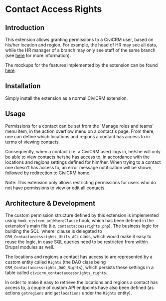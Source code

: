 # Contact Access Rights

## Introduction

This extension allows granting permissions to a CiviCRM user, based on his/her location and region. For example, the head of HR may see all data, while the HR manager of a branch may only see staff of the same branch (see [here](http://wiki.civicrm.org/confluence/pages/viewpage.action?pageId=206438407) for more information).

The mockups for the features implemented by the extension can be found [here](http://wiki.civicrm.org/confluence/display/HR/CiviHR+-+proposed+permission+structure).

## Installation

Simply install the extension as a normal CiviCRM extension.

## Usage

Permissions for a contact can be set from the 'Manage roles and teams' menu item, in the action overflow menu on a contact's page. From there, one can define which locations and regions a contact has access to in terms of viewing contacts.

Consequently, when a contact (i.e. a CiviCRM user) logs in, he/she will only be able to view contacts he/she has access to, in accordance with the locations and regions settings defined for him/her. When trying to a contact one doesn't has access to, an error message notification will be shown, followed by redirection to CiviCRM home.

Note: This extension only allows restricting permissions for users who do not have permissions to view or edit all contacts.

## Architecture & Development

The custom permission structure defined by this extension is implemented using `hook_civicrm_aclWhereClause` hook, which has been defined in the extension's main file (i.e. `contactaccessrights.php`). The business logic for building the SQL 'where' clause is delegated to `CRM_Contactaccessrights_Utils_ACL` class, which would make it easy to reuse the logic, in case SQL queries need to be restricted from within Drupal modules as well.

The locations and regions a contact has access to are represented by a custom entity called `Rights` (the DAO class being `CRM_Contactaccessrights_DAO_Rights`), which persists these settings in a table called `civicrm_contactaccessrights_rights`.

In order to make it easy to retrieve the locations and regions a contact has access to, a couple of custom API endpoints have also been defined (as actions `getregions` and `getlocations` under the `Rights` entity).
